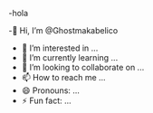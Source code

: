 -hola

-👋 Hi, I’m @Ghostmakabelico
- 👀 I’m interested in ...
- 🌱 I’m currently learning ...
- 💞️ I’m looking to collaborate on ...
- 📫 How to reach me ...
- 😄 Pronouns: ...
- ⚡ Fun fact: ...

<!---
Ghostmakabelico/Ghostmakabelico is a ✨ special ✨ repository because its `README.md` (this file) appears on your GitHub profile.
You can click the Preview link to take a look at your changes.
--->
